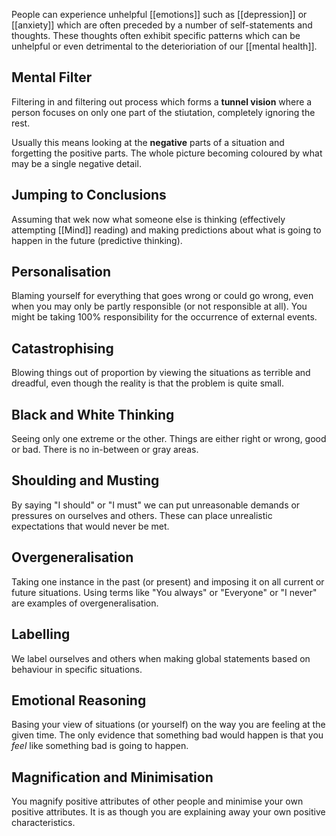 People can experience unhelpful [[emotions]] such as [[depression]] or [[anxiety]] which are often preceded by a number of self-statements and thoughts. These thoughts often exhibit specific patterns which can be unhelpful or even detrimental to the deterioriation of our [[mental health]].

## Mental Filter

Filtering in and filtering out process which forms a **tunnel vision** where a person focuses on only one part of the stiutation, completely ignoring the rest.

Usually this means looking at the **negative** parts of a situation and forgetting the positive parts. The whole picture becoming coloured by what may be a single negative detail.

## Jumping to Conclusions

Assuming that wek now what someone else is thinking (effectively attempting [[Mind]] reading) and making predictions about what is going to happen in the future (predictive thinking).

## Personalisation

Blaming yourself for everything that goes wrong or could go wrong, even when you may only be partly responsible (or not responsible at all). You might be taking 100% responsibility for the occurrence of external events.

## Catastrophising

Blowing things out of proportion by viewing the situations as terrible and dreadful, even though the reality is that the problem is quite small.

## Black and White Thinking

Seeing only one extreme or the other. Things are either right or wrong, good or bad. There is no in-between or gray areas.

## Shoulding and Musting

By saying "I should" or "I must" we can put unreasonable demands or pressures on ourselves and others. These can place unrealistic expectations that would never be met.

## Overgeneralisation

Taking one instance in the past (or present) and imposing it on all current or future situations. Using terms like "You always" or "Everyone" or "I never" are examples of overgeneralisation.

## Labelling

We label ourselves and others when making global statements based on behaviour in specific situations.

## Emotional Reasoning

Basing your view of situations (or yourself) on the way you are feeling at the given time. The only evidence that something bad would happen is that you _feel_ like something bad is going to happen.

## Magnification and Minimisation

You magnify positive attributes of other people and minimise your own positive attributes. It is as though you are explaining away your own positive characteristics.
